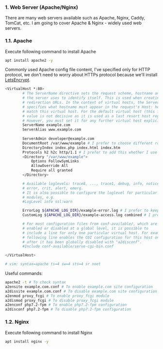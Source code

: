 ### 1. Web Server (Apache/Nginx)

There are many web servers available such as Apache, Nginx, Caddy, TomCat, etc. I am going to cover Apache & Nginx - widely used web servers.

### 1.1. Apache

Execute following command to install Apache

```bash
apt install apache2 -y
```

Commonly used Apache config file content, I've specified only for HTTP protocol, we don't need to worry about HTTPs protocol because we'll install [LetsEncrypt](https://letsencrypt.org/).

```bash
<VirtualHost *:80>
        # The ServerName directive sets the request scheme, hostname and port that
        # the server uses to identify itself. This is used when creating
        # redirection URLs. In the context of virtual hosts, the ServerName
        # specifies what hostname must appear in the request's Host: header to
        # match this virtual host. For the default virtual host (this file) this
        # value is not decisive as it is used as a last resort host regardless.
        # However, you must set it for any further virtual host explicitly.
        ServerName example.com
        ServerAlias www.example.com
        
        ServerAdmin developer@example.com
        DocumentRoot /var/www/example # I prefer to choose different root rather than /var/www/html
        DirectoryIndex index.php index.html index.htm
        Protocols h2 h2c http/1.1 # I prefer to add this whether I use HTTP2 or not
        <Directory "/var/www/example">
            Options FollowSymLinks
            AllowOverride All
            Require all granted
        </Directory>

        # Available loglevels: trace8, ..., trace1, debug, info, notice, warn,
        # error, crit, alert, emerg.
        # It is also possible to configure the loglevel for particular
        # modules, e.g.
        #LogLevel info ssl:warn

        ErrorLog ${APACHE_LOG_DIR}/example-error.log # I prefer to keep separate
        CustomLog ${APACHE_LOG_DIR}/example-access.log combined # I prefer to keep separate

        # For most configuration files from conf-available/, which are
        # enabled or disabled at a global level, it is possible to
        # include a line for only one particular virtual host. For example the
        # following line enables the CGI configuration for this host only
        # after it has been globally disabled with "a2disconf".
        #Include conf-available/serve-cgi-bin.conf

</VirtualHost>

# vim: syntax=apache ts=4 sw=4 sts=4 sr noet
```

Useful commands:

```bash
apache2 -t # To check syntax
a2ensite example.com.conf # To enable example.com site configuration
a2dissite example.com.conf # To disable example.com site configuration
a2enmod proxy_fcgi # To enable proxy_fcgi module
a2dismod proxy_fcgi # To disable proxy_fcgi module
a2enconf php7.2-fpm # To enable php7.2-fpm configuration
a2disconf php7.2-fpm # To disable php7.2-fpm configuration
```

### 1.2. Nginx

Execute following command to install Nginx

```bash
apt install nginx -y
```